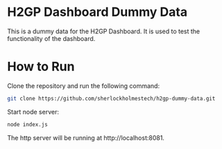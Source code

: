 # H2GP Dashboard Dummy Data

This is a dummy data for the H2GP Dashboard. It is used to test the functionality of the dashboard.

# How to Run

Clone the repository and run the following command:

```bash
git clone https://github.com/sherlockholmestech/h2gp-dummy-data.git
```

Start node server:

```bash
node index.js
```
The http server will be running at http://localhost:8081.